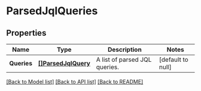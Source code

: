 # ParsedJqlQueries

## Properties
Name | Type | Description | Notes
------------ | ------------- | ------------- | -------------
**Queries** | [**[]ParsedJqlQuery**](ParsedJqlQuery.md) | A list of parsed JQL queries. | [default to null]

[[Back to Model list]](../README.md#documentation-for-models) [[Back to API list]](../README.md#documentation-for-api-endpoints) [[Back to README]](../README.md)

